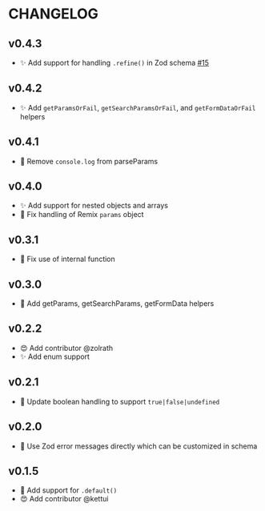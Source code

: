 # CHANGELOG

## v0.4.3

- ✨ Add support for handling `.refine()` in Zod schema [#15](https://github.com/kiliman/remix-params-helper/issues/15)

## v0.4.2

- ✨ Add `getParamsOrFail`, `getSearchParamsOrFail`, and `getFormDataOrFail` helpers

## v0.4.1

- 🐛 Remove `console.log` from parseParams

## v0.4.0

- ✨ Add support for nested objects and arrays
- 🐛 Fix handling of Remix `params` object

## v0.3.1

- 🐛 Fix use of internal function

## v0.3.0

- 🚨 Add getParams, getSearchParams, getFormData helpers

## v0.2.2

- 😍 Add contributor @zolrath
- ✨ Add enum support

## v0.2.1

- 🔨 Update boolean handling to support `true|false|undefined`

## v0.2.0

- 🔨 Use Zod error messages directly which can be customized in schema

## v0.1.5

- 🔨 Add support for `.default()`
- 😍 Add contributor @kettui
